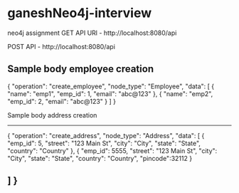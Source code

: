 # ganeshNeo4j-interview
neo4j assignment 
GET API URl - http://localhost:8080/api 

POST API - http://localhost:8080/api


Sample body employee creation  
-----------------------------------------

{
  "operation": "create_employee",
  "node_type": "Employee",
  "data": [
    {
      "name": "emp1",
      "emp_id": 1,
      "email": "abc@123"
    },
    {
      "name": "emp2",
      "emp_id": 2,
      "email": "abc@123"
    }
  ]
}



Sample body address creation  

--------------------------------------------
{
  "operation": "create_address",
  "node_type": "Address",
  "data": [
    {
      "emp_id": 5,
      "street": "123 Main St",
      "city": "City",
      "state": "State",
      "country": "Country"
    },
    {
      "emp_id": 5555,
      "street": "123 Main St",
      "city": "City",
      "state": "State",
      "country": "Country",
      "pincode":32112
    }
    
  ]
}
-----------------------------------------------------------